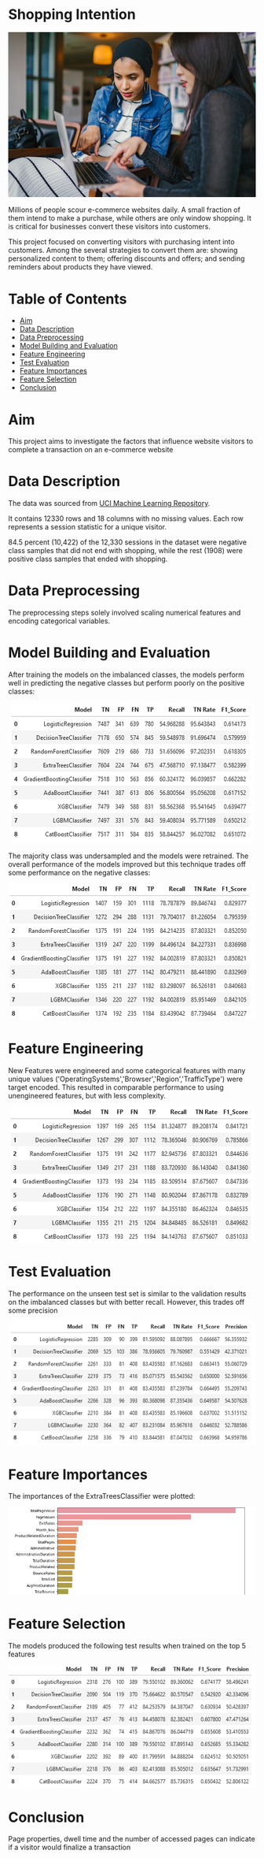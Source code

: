 # Shopping Intention

<p align='center'><img src='images/window-shopping.jpg'/></p>

Millions of people scour e-commerce websites daily. A small fraction of them intend to make a purchase, while others are only window shopping. It is critical for businesses convert these visitors into customers.

This project focused on converting visitors with purchasing intent into customers. Among the several strategies to convert them are: showing personalized content to them; offering discounts and offers; and sending reminders about products they have viewed.

# Table of Contents
- <a href='#aim'>Aim</a>
- <a href='#data-description'>Data Description</a>
- <a href='#data-preprocessing'>Data Preprocessing</a>
- <a href='#model-building'>Model Building and Evaluation</a>
- <a href='#feature-engineering'>Feature Engineering</a>
- <a href='#test-evaluation'>Test Evaluation</a>
- <a href='#feature-importances'>Feature Importances</a>
- <a href='#feature-selection'>Feature Selection</a>
- <a href='#conclusion'>Conclusion</a>


# Aim
<div id='aim'></div>
This project aims to investigate the factors that influence website visitors to complete a transaction on an e-commerce website


# Data Description
<div id='data-description'></div>
The data was sourced from <a href='https://archive.ics.uci.edu/ml/datasets/Online+Shoppers+Purchasing+Intention+Dataset#'>UCI Machine Learning Repository</a>. 

It contains 12330 rows and 18 columns with no missing values. Each row represents a session statistic for a unique visitor.

84.5 percent (10,422) of the 12,330 sessions in the dataset were negative class samples that did not end with shopping, while the rest (1908) were positive class samples that ended with shopping.

# Data Preprocessing
<div id='data-preprocessing'></div>
The preprocessing steps solely involved scaling numerical features and encoding categorical variables.

# Model Building and Evaluation
<div id='model-building'></div>
After training the models on the imbalanced classes, the models perform well in predicting the negative classes but perform poorly on the positive classes:
<p align='center'><img src='images/raw-data.png'/></p>
The majority class was undersampled and the models were retrained. The overall performance of the models improved but this technique trades off some performance on the negative classes:
<p align='center'><img src='images/balanced-data.png'/></p>

# Feature Engineering
<div id='feature-engineering'></div>
New Features were engineered and some categorical features with many unique values ('OperatingSystems','Browser','Region','TrafficType') were target encoded. 
This resulted in comparable performance to using unengineered features, but with less complexity.
<p align='center'><img src='images/feature-eng.png'/></p>

# Test Evaluation
<div id='test-evaluation'></div>
The performance on the unseen test set is similar to the validation results on the imbalanced classes but with better recall. However, this trades off some precision
<p align='center'><img src='images/test-scores.png'/></p>

# Feature Importances
<div id='feature-importances'></div>
The importances of the ExtraTreesClassifier were plotted:
<p align='center'><img src='images/feature-importances.png'/></p>

# Feature Selection
<div id='feature-selection'></div>
The models produced the following test results when trained on the top 5 features
<p align='center'><img src='images/feature-selection.png'/></p>

# Conclusion
<div id='conclusion'></div>
Page properties, dwell time and the number of accessed pages can indicate if a visitor would finalize a transaction
